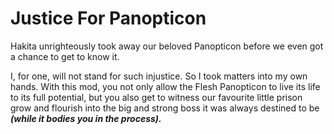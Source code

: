 # Justice For Panopticon

Hakita unrighteously took away our beloved Panopticon before we even got a chance to get to know it.

I, for one, will not stand for such injustice. So I took matters into my own hands. With this mod, you not only allow the Flesh Panopticon to live its life to its full potential, but you also get to witness our favourite little prison grow and flourish into the big and strong boss it was always destined to be ***(while it bodies you in the process).***